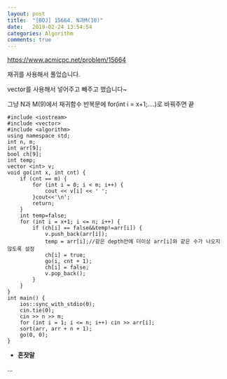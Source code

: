 ```yaml
---
layout: post
title:  "[BOJ] 15664. N과M(10)"
date:   2019-02-24 13:54:54
categories: Algorithm
comments: true
---
```


https://www.acmicpc.net/problem/15664  



재귀를 사용해서 풀었습니다.  

vector를 사용해서 넣어주고 빼주고 했습니다~  

그냥 N과 M(9)에서 재귀함수 반복문에 for(int i = x+1;....)로 바꿔주면 끝  

~~~
#include <iostream>
#include <vector>
#include <algorithm>
using namespace std;
int n, m;
int arr[9];
bool ch[9];
int temp;
vector <int> v;
void go(int x, int cnt) {
	if (cnt == m) {
		for (int i = 0; i < m; i++) {
			cout << v[i] << ' ';
		}cout<<'\n';
		return;
	}
	int temp=false;
	for (int i = x+1; i <= n; i++) {
		if (ch[i] == false&&temp!=arr[i]) {
			v.push_back(arr[i]);
			temp = arr[i];//같은 depth안에 더이상 arr[i]와 같은 수가 나오지 않도록 설정
			ch[i] = true;
			go(i, cnt + 1);
			ch[i] = false;
			v.pop_back();
		}
	}
}
int main() {
	ios::sync_with_stdio(0);
	cin.tie(0);
	cin >> n >> m;
	for (int i = 1; i <= n; i++) cin >> arr[i];
	sort(arr, arr + n + 1);
	go(0, 0);
}
~~~

- **혼잣말**

...
